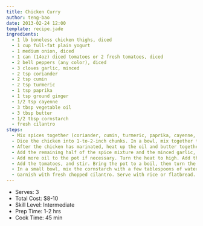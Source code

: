 ```yaml
---
title: Chicken Curry
author: teng-bao
date: 2013-02-24 12:00
template: recipe.jade
ingredients:
  - 1 lb boneless chicken thighs, diced
  - 1 cup full-fat plain yogurt
  - 1 medium onion, diced
  - 1 can (14oz) diced tomatoes or 2 fresh tomatoes, diced
  - 2 bell peppers (any color), diced
  - 3 cloves garlic, minced
  - 2 tsp coriander
  - 2 tsp cumin
  - 2 tsp turmeric
  - 1 tsp paprika
  - 1 tsp ground ginger
  - 1/2 tsp cayenne
  - 3 tbsp vegetable oil
  - 3 tbsp butter
  - 1/2 tbsp cornstarch
  - fresh cilantro
steps:
  - Mix spices together (coriander, cumin, turmeric, paprika, cayenne, ground ginger) and set aside.
  - Dice the chicken into 1-to-2-inch chunks. In a bowl, mix together the raw chicken, yogurt, 1 tsp salt, and half of the spice mixture. Let that sit in the fridge for 1 or 2 hours.
  - After the chicken has marinated, heat up the oil and butter together in a large pot. Add the onions and peppers, and saute for 5 minutes on medium-high heat, or until onions are translucent.
  - Add the remaining half of the spice mixture and the minced garlic, and cook it all together for another minute.
  - Add more oil to the pot if necessary. Turn the heat to high. Add the marinated chicken, including all of the marinade. Cook the chicken for about 5 minutes.
  - Add the tomatoes, and stir. Bring the pot to a boil, then turn the heat to low and simmer for 30 minutes, stirring occasionally.
  - In a small bowl, mix the cornstarch with a few tablespoons of water. Make sure all the cornstarch is dissolved in the water. Add this cornstarch mixture to the pot and stir. This thickens the sauce. Use more cornstarch if you'd like. Continue simmering for another few minutes.
  - Garnish with fresh chopped cilantro. Serve with rice or flatbread.
---
```


* Serves: 3
* Total Cost: $8-10
* Skill Level: Intermediate
* Prep Time: 1-2 hrs
* Cook Time: 45 min
